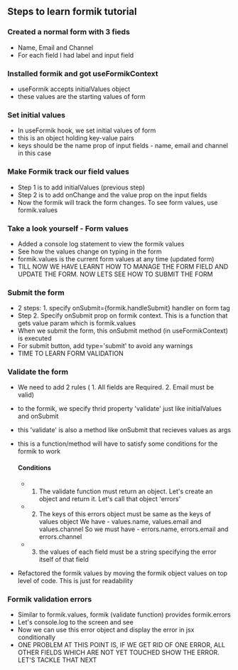## Steps to learn formik tutorial

### Created a normal form with 3 fieds

- Name, Email and Channel
- For each field I had label and input field

### Installed formik and got useFormikContext

- useFormik accepts initialValues object
- these values are the starting values of form

### Set initial values

- In useFormik hook, we set initial values of form
- this is an object holding key-value pairs
- keys should be the name prop of input fields - name, email and channel in this case

### Make Formik track our field values

- Step 1 is to add initialValues (previous step)
- Step 2 is to add onChange and the value prop on the input fields
- Now the formik will track the form changes. To see form values, use formik.values

### Take a look yourself - Form values

- Added a console log statement to view the formik values
- See how the values change on typing in the form
- formik.values is the current form values at any time (updated form)
- TILL NOW WE HAVE LEARNT HOW TO MANAGE THE FORM FIELD AND UPDATE THE FORM. NOW LETS SEE HOW TO SUBMIT THE FORM

### Submit the form

- 2 steps: 1. specify onSubmit={formik.handleSubmit} handler on form tag
- Step 2. Specify onSubmit prop on formik context. This is a function that gets value param which is formik.values
- When we submit the form, this onSubmit method (in useFormikContext) is executed
- For submit button, add type='submit' to avoid any warnings
- TIME TO LEARN FORM VALIDATION

### Validate the form

- We need to add 2 rules ( 1. All fields are Required. 2. Email must be valid)
- to the formik, we specify thrid property 'validate' just like initialValues and onSubmit
- this 'validate' is also a method like onSubmit that recieves values as args
- this is a function/method will have to satisfy some conditions for the formik to work

  #### Conditions

  - 1.  The validate function must return an object. Let's create an object and return it. Let's call that object 'errors'
  - 2.  The keys of this errors object must be same as the keys of values object
        We have - values.name, values.email and values.channel
        So we must have - errors.name, errors.email and errors.channel
  - 3.  the values of each field must be a string specifying the error itself of that field

- Refactored the formik values by moving the formik object values on top level of code. This is just for readability

### Formik validation errors

- Similar to formik.values, formik (validate function) provides formik.errors
- Let's console.log to the screen and see
- Now we can use this error object and display the error in jsx conditionally
- ONE PROBLEM AT THIS POINT IS, IF WE GET RID OF ONE ERROR, ALL OTHER FIELDS WHICH ARE NOT YET TOUCHED SHOW THE ERROR. LET'S TACKLE THAT NEXT
